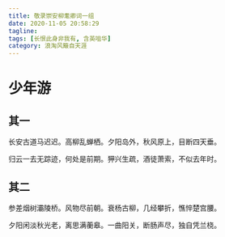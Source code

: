 ```yaml
---
title: 敬录崇安柳耄卿词一组
date: 2020-11-05 20:58:29
tagline: 
tags: [长恨此身非我有, 含英咀华]
category: 浪淘风簸自天涯
---
```

# 少年游
## 其一
长安古道马迟迟。高柳乱蝉栖。夕阳岛外，秋风原上，目断四天垂。  

归云一去无踪迹，何处是前期。狎兴生疏，酒徒萧索，不似去年时。  

## 其二
参差烟树灞陵桥。风物尽前朝。衰杨古柳，几经攀折，憔悴楚宫腰。  

夕阳闲淡秋光老，离思满蘅皋。一曲阳关，断肠声尽，独自凭兰桡。